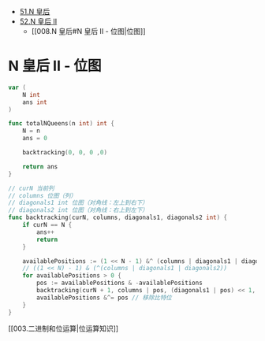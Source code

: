 - [51.N 皇后](https://leetcode.cn/problems/n-queens/)
- [52.N 皇后 II](https://leetcode.cn/problems/n-queens-ii/)
	- [[008.N 皇后#N 皇后 II - 位图|位图]]

# N 皇后 II - 位图

```go
var (
	N int
	ans int
)

func totalNQueens(n int) int {
	N = n
	ans = 0

	backtracking(0, 0, 0 ,0)

	return ans
}

// curN 当前列
// columns 位图（列）
// diagonals1 int 位图（对角线：左上到右下）
// diagonals2 int 位图（对角线：右上到左下）
func backtracking(curN, columns, diagonals1, diagonals2 int) {
	if curN == N {
		ans++
		return
	}

	availablePositions := (1 << N - 1) &^ (columns | diagonals1 | diagonals2)
	// ((1 << N) - 1) & (^(columns | diagonals1 | diagonals2))
	for availablePositions > 0 {
		pos := availablePositions & -availablePositions
		backtracking(curN + 1, columns | pos, (diagonals1 | pos) << 1, (diagonals2 | pos) >> 1)
		availablePositions &^= pos // 移除比特位
	}
}
```

[[003.二进制和位运算|位运算知识]]

